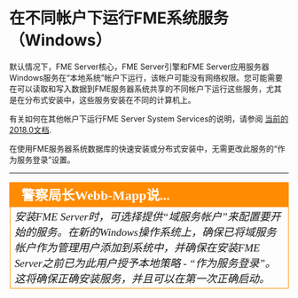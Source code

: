 # 在不同帐户下运行FME系统服务（Windows） #

默认情况下，FME Server核心，FME Server引擎和FME Server应用服务器Windows服务在“本地系统”帐户下运行，该帐户可能没有网络权限。您可能需要在可以读取和写入数据到FME服务器系统共享的不同帐户下运行这些服务，尤其是在分布式安装中，这些服务安装在不同的计算机上。

有关如何在其他帐户下运行FME Server System Services的说明，请参阅 [当前的2018.0文档](http://docs.safe.com/fme/2018.0/html/FME_Server_Documentation/Content/AdminGuide/Running_System_Services_Under_Different_Accounts.htm).
<!--This link is set to 2018.0, when updating for 2018.1 add a second link since the documentation changes. -->

在使用FME服务器系统数据库的快速安装或分布式安装中，无需更改此服务的“作为服务登录”设置。

---

<!--Police Chief says...-->

<table style="border-spacing: 0px">
<tr>
<td style="vertical-align:middle;background-color:darkorange;border: 2px solid darkorange">
<i class="fa fa-exclamation-triangle fa-lg fa-pull-left fa-fw" style="color:white;padding-right: 12px;vertical-align:text-top"></i>
<span style="color:white;font-size:x-large;font-weight: bold;font-family:serif">警察局长Webb-Mapp说...</span>
</td>
</tr>

<tr>
<td style="border: 1px solid darkorange">
<span style="font-family:serif; font-style:italic; font-size:larger">
安装FME Server时，可选择提供“域服务帐户”来配置要开始的服务。在新的Windows操作系统上，确保已将域服务帐户作为管理用户添加到系统中，并确保在安装FME Server之前已为此用户授予本地策略 - “作为服务登录”。这将确保正确安装服务，并且可以在第一次正确启动。
</span>
</td>
</tr>
</table>
